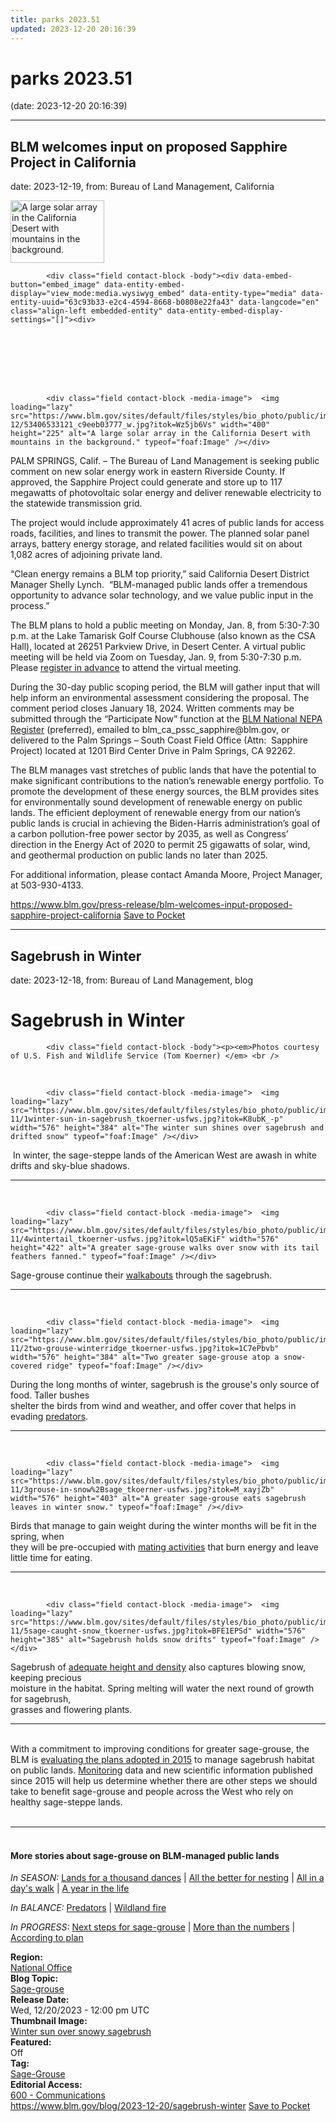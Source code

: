 ```yaml
---
title: parks 2023.51
updated: 2023-12-20 20:16:39
---
```


# parks 2023.51

(date: 2023-12-20 20:16:39)

---

## BLM welcomes input on proposed Sapphire Project in California

date: 2023-12-19, from: Bureau of Land Management, California

<div class="field contact-block -teaser-image">  <img loading="lazy" src="https://www.blm.gov/sites/default/files/styles/teaser/public/images/2023-12/53406533121_c9eeb03777_w.jpg?h=90a76ea9&itok=eBJGscqB" width="150" height="100" alt="A large solar array in the California Desert with mountains in the background." typeof="foaf:Image" /></div>
      




  

            <div class="field contact-block -body"><div data-embed-button="embed_image" data-entity-embed-display="view_mode:media.wysiwyg_embed" data-entity-type="media" data-entity-uuid="63c93b33-e2c4-4594-8668-b0808e22fa43" data-langcode="en" class="align-left embedded-entity" data-entity-embed-display-settings="[]"><div>
  
  




  

            <div class="field contact-block -media-image">  <img loading="lazy" src="https://www.blm.gov/sites/default/files/styles/bio_photo/public/images/2023-12/53406533121_c9eeb03777_w.jpg?itok=Wz5jb6Vs" width="400" height="225" alt="A large solar array in the California Desert with mountains in the background." typeof="foaf:Image" /></div>
      
</div>
</div>
<p class="MsoBodyText">PALM SPRINGS, Calif. – <a name="_Hlk144204777" id="_Hlk144204777">The Bureau of Land Management is seeking public comment on new solar energy work in eastern Riverside County. If approved, the Sapphire Project could generate and store up to 117 megawatts of photovoltaic solar energy and deliver renewable electricity to the statewide transmission grid.</a></p>

<p>The project would include approximately 41 acres of public lands for access roads, facilities, and lines to transmit the power. The planned solar panel arrays, battery energy storage, and related facilities would sit on about 1,082 acres of adjoining private land.</p>

<p>“Clean energy remains a BLM top priority,” said California Desert District Manager Shelly Lynch.  “BLM-managed public lands offer a tremendous opportunity to advance solar technology, and we value public input in the process.” </p>

<p>The BLM plans to hold a public meeting on Monday, Jan. 8, from 5:30-7:30 p.m. at the Lake Tamarisk Golf Course Clubhouse (also known as the CSA Hall), located at 26251 Parkview Drive, in Desert Center. A virtual public meeting will be held via Zoom on Tuesday, Jan. 9, from 5:30-7:30 p.m. Please <a href="https://blm.zoomgov.com/webinar/register/WN_QUzqa0LjQvuA_316CrivDA#/registration">register in advance</a> to attend the virtual meeting.</p>

<p>During the 30-day public scoping period, the BLM will gather input that will help inform an environmental assessment considering the proposal. The comment period closes January 18, 2024. Written comments may be <a name="_Hlk149124639" id="_Hlk149124639">submitted through the “Participate Now” function at the </a><a href="https://eplanning.blm.gov/eplanning-ui/project/2030262/510">BLM National NEPA Register</a> (preferred), emailed to blm_ca_pssc_sapphire@blm.gov, or delivered to the Palm Springs – South Coast Field Office (Attn:  Sapphire Project) located at 1201 Bird Center Drive in Palm Springs, CA 92262.</p>

<p>The BLM manages vast stretches of public lands that have the potential to make significant contributions to the nation’s renewable energy portfolio. To promote the development of these energy sources, the BLM provides sites for environmentally sound development of renewable energy on public lands. The efficient deployment of renewable energy from our nation’s public lands is crucial in achieving the Biden-Harris administration’s goal of a carbon pollution-free power sector by 2035, as well as Congress’ direction in the Energy Act of 2020 to permit 25 gigawatts of solar, wind, and geothermal production on public lands no later than 2025.</p>

<p>For additional information, please contact Amanda Moore, Project Manager, at 503-930-4133.</p>
</div>

<span class="feed-item-link">
<a href="https://www.blm.gov/press-release/blm-welcomes-input-proposed-sapphire-project-california">https://www.blm.gov/press-release/blm-welcomes-input-proposed-sapphire-project-california</a> <a href="https://getpocket.com/save" class="pocket-btn" data-lang="en" data-save-url="https://www.blm.gov/press-release/blm-welcomes-input-proposed-sapphire-project-california">Save to Pocket</a>
</span>

---

## Sagebrush in Winter

date: 2023-12-18, from: Bureau of Land Management, blog

<div class="field contact-block -title"><h1>Sagebrush in Winter</h1></div>
      




  

            <div class="field contact-block -body"><p><em>Photos courtesy of U.S. Fish and Wildlife Service (Tom Koerner) </em> <br />
 </p>

<div data-embed-button="embed_image" data-entity-embed-display="view_mode:media.wysiwyg_embed" data-entity-type="media" data-entity-uuid="74d97b1c-29ca-4ed2-98b2-390c5a2a1e65" data-langcode="en" data-entity-embed-display-settings="[]" class="embedded-entity"><div>
  
  




  

            <div class="field contact-block -media-image">  <img loading="lazy" src="https://www.blm.gov/sites/default/files/styles/bio_photo/public/images/2022-11/1winter-sun-in-sagebrush_tkoerner-usfws.jpg?itok=K8ubK_-p" width="576" height="384" alt="The winter sun shines over sagebrush and drifted snow" typeof="foaf:Image" /></div>
      
</div>
</div>
<p> In winter, the sage-steppe lands of the American West are awash in white drifts and sky-blue shadows. </p>

<hr /><p> </p>

<div alt="A greater sage-grouse walks over snow with its tail feathers fanned." data-embed-button="embed_image" data-entity-embed-display="view_mode:media.wysiwyg_embed" data-entity-type="media" data-entity-uuid="9278e71d-e100-41cc-92c4-dd60b3c308aa" data-langcode="en" data-entity-embed-display-settings="[]" class="embedded-entity"><div>
  
  




  

            <div class="field contact-block -media-image">  <img loading="lazy" src="https://www.blm.gov/sites/default/files/styles/bio_photo/public/images/2022-11/4wintertail_tkoerner-usfws.jpg?itok=lQ5aEKiF" width="576" height="422" alt="A greater sage-grouse walks over snow with its tail feathers fanned." typeof="foaf:Image" /></div>
      
</div>
</div>
<p>Sage-grouse continue their <a href="https://www.blm.gov/blog/2022-06-30/all-days-walk-sage-grouse-summer">walkabouts</a> through the sagebrush.  </p>

<hr /><p> </p>

<div alt="Two greater sage-grouse atop a snow-covered ridge" data-embed-button="embed_image" data-entity-embed-display="view_mode:media.wysiwyg_embed" data-entity-type="media" data-entity-uuid="f32951a5-dda0-46dc-9041-956146f1b99e" data-langcode="en" data-entity-embed-display-settings="[]" class="embedded-entity"><div>
  
  




  

            <div class="field contact-block -media-image">  <img loading="lazy" src="https://www.blm.gov/sites/default/files/styles/bio_photo/public/images/2022-11/2two-grouse-winterridge_tkoerner-usfws.jpg?itok=1C7ePbvb" width="576" height="384" alt="Two greater sage-grouse atop a snow-covered ridge" typeof="foaf:Image" /></div>
      
</div>
</div>
<p>During the long months of winter, sagebrush is the grouse's only source of food. Taller bushes <br />
shelter the birds from wind and weather, and offer cover that helps in evading <a href="https://www.blm.gov/blog/2022-07-27/sage-grouse-balance-predators">predators</a>.  </p>

<hr /><p> </p>

<div alt="A greater sage-grouse eats sagebrush leaves in winter snow." data-embed-button="embed_image" data-entity-embed-display="view_mode:media.wysiwyg_embed" data-entity-type="media" data-entity-uuid="5e4d9a7c-7219-46a1-9883-9e8c3f88a179" data-langcode="en" data-entity-embed-display-settings="[]" class="embedded-entity"><div>
  
  




  

            <div class="field contact-block -media-image">  <img loading="lazy" src="https://www.blm.gov/sites/default/files/styles/bio_photo/public/images/2022-11/3grouse-in-snow%2Bsage_tkoerner-usfws.jpg?itok=M_xayjZb" width="576" height="403" alt="A greater sage-grouse eats sagebrush leaves in winter snow." typeof="foaf:Image" /></div>
      
</div>
</div>
<p>Birds that manage to gain weight during the winter months will be fit in the spring, when <br />
they will be pre-occupied with <a href="https://www.blm.gov/blog/2022-03-31/sage-grouse-springtime-lands-thousand-dances">mating activities</a> that burn energy and leave little time for eating.  </p>

<hr /><p> </p>

<div data-embed-button="embed_image" data-entity-embed-display="view_mode:media.wysiwyg_embed" data-entity-type="media" data-entity-uuid="e3a51aa0-82ca-430a-8e89-aa51e971bc2a" data-langcode="en" data-entity-embed-display-settings="[]" class="embedded-entity"><div>
  
  




  

            <div class="field contact-block -media-image">  <img loading="lazy" src="https://www.blm.gov/sites/default/files/styles/bio_photo/public/images/2022-11/5sage-caught-snow_tkoerner-usfws.jpg?itok=BFE1EPSd" width="576" height="385" alt="Sagebrush holds snow drifts" typeof="foaf:Image" /></div>
      
</div>
</div>
<p>Sagebrush of <a href="https://www.blm.gov/blog/2022-02-04/more-numbers-evaluating-progress-sage-grouse-conservation">adequate height and density</a> also captures blowing snow, keeping precious <br />
moisture in the habitat. Spring melting will water the next round of growth for sagebrush,<br />
grasses and flowering plants.  </p>

<hr /><p><br />
With a commitment to improving conditions for greater sage-grouse, the BLM is <a href="https://www.blm.gov/blog/2022-01-14/2022-next-steps-greater-sage-grouse-conservation">evaluating the plans adopted in 2015</a> to manage sagebrush habitat on public lands. <a href="https://www.blm.gov/blog/2022-02-04/more-numbers-evaluating-progress-sage-grouse-conservation">Monitoring</a> data and new scientific information published since 2015 will help us determine whether there are other steps we should take to benefit sage-grouse and people across the West who rely on healthy sage-steppe lands. <br />
 </p>

<hr /><h4><br />
More stories about sage-grouse on BLM-managed public lands </h4>

<p><em>In SEASON: </em><a href="https://www.blm.gov/blog/2022-03-31/sage-grouse-springtime-lands-thousand-dances">Lands for a thousand dances</a> | <a href="https://www.blm.gov/blog/2022-05-12/sagebrush-and-grasses-and-forbs-all-better-nesting">All the better for nesting</a> | <a href="https://www.blm.gov/blog/2022-06-30/all-days-walk-sage-grouse-summer">All in a day's walk</a> | <a href="https://www.blm.gov/blog/2022-06-23/year-life-idaho-sage-grouse">A year in the life</a> </p>

<p><em>In BALANCE:</em> <a href="https://www.blm.gov/blog/2022-07-27/sage-grouse-balance-predators">Predators</a> | <a href="https://www.blm.gov/blog/2022-12-19/sage-grouse-x-wildland-fire-i">Wildland fire</a> </p>

<p><em>In PROGRESS:</em> <a href="https://www.blm.gov/blog/2022-01-14/2022-next-steps-greater-sage-grouse-conservation">Next steps for sage-grouse</a> | <a href="https://www.blm.gov/blog/2022-02-04/more-numbers-evaluating-progress-sage-grouse-conservation">More than the numbers</a> | <a href="https://www.blm.gov/blog/2022-02-22/according-plan-habitat-conservation-multiple-use-sustained-yield">According to plan</a> </p>
</div>
      




  

  <div class="field contact-block -region">
    <div><strong>Region:</strong> </div>
          <div>
              <div><a href="https://www.blm.gov/region/national-office" hreflang="en">National Office</a></div>
              </div>
      </div>





  

<div class="blog-topics">
    <div class="field contact-block -blog-topic">
      <div><strong>Blog Topic:</strong> </div>
                    <div class="blog-topic"><a href="https://www.blm.gov/blog-topic/sage-grouse" hreflang="en">Sage-grouse</a></div>
                </div>
  </div>





  

  <div class="field contact-block -release-date">
    <div><strong>Release Date:</strong> </div>
              <div><time datetime="2023-12-20T12:00:00Z">Wed, 12/20/2023 - 12:00 pm UTC</time></div>
          </div>





  

  <div class="field contact-block -thumbnail-image">
    <div><strong>Thumbnail Image:</strong> </div>
              <div><a href="https://www.blm.gov/media/40449/edit" hreflang="en">Winter sun over snowy sagebrush</a></div>
          </div>





  

  <div class="field contact-block -featured">
    <div><strong>Featured:</strong> </div>
              <div>Off</div>
          </div>





  

<div class="blog-tags">
    <div class="field contact-block -tag">
      <div><strong>Tag:</strong> </div>
              <div>
                    <div><a href="https://www.blm.gov/tag/sage-grouse" hreflang="en">Sage-Grouse</a></div>
                    </div>
          </div>
  </div>





  

  <div class="field contact-block -editorial-access">
    <div><strong>Editorial Access:</strong> </div>
          <div>
              <div><a href="https://www.blm.gov/editorial-access/600-communications" hreflang="en">600 - Communications</a></div>
              </div>
      </div>

<span class="feed-item-link">
<a href="https://www.blm.gov/blog/2023-12-20/sagebrush-winter">https://www.blm.gov/blog/2023-12-20/sagebrush-winter</a> <a href="https://getpocket.com/save" class="pocket-btn" data-lang="en" data-save-url="https://www.blm.gov/blog/2023-12-20/sagebrush-winter">Save to Pocket</a>
</span>



<script type="text/javascript">!function(d,i){if(!d.getElementById(i)){var j=d.createElement("script");j.id=i;j.src="https://widgets.getpocket.com/v1/j/btn.js?v=1";var w=d.getElementById(i);d.body.appendChild(j);}}(document,"pocket-btn-js");</script>

